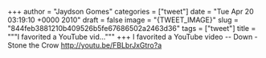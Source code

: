 
+++
author = "Jaydson Gomes"
categories = ["tweet"]
date = "Tue Apr 20 03:19:10 +0000 2010"
draft = false
image = "{TWEET_IMAGE}"
slug = "844feb3881210b409526b5fe67686502a2463d36"
tags = ["tweet"]
title = """I favorited a YouTube vid..."""
+++
I favorited a YouTube video -- Down - Stone the Crow http://youtu.be/FBLbrJxGtro?a
